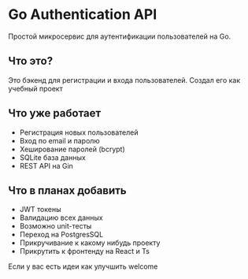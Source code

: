 # Go Authentication API

Простой микросервис для аутентификации пользователей на Go.

## Что это?

Это бэкенд для регистрации и входа пользователей. Создал его как учебный проект

## Что уже работает

- Регистрация новых пользователей
- Вход по email и паролю
- Хеширование паролей (bcrypt)
- SQLite база данных
- REST API на Gin

## Что в планах добавить

- JWT токены
- Валидацию всех данных
- Возможно unit-тесты
- Переход на PostgresSQL
- Прикручивание к какому нибудь проекту
- Прикрутить к фронтенду на React и Ts

Если у вас есть идеи как улучшить welcome